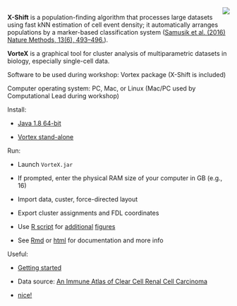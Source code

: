 
<div style="float: right; margin: 0px 0px 15px 20px;">
<img src="out/fdl.gif" />
</div>


**X-Shift** is a population-finding algorithm that processes large datasets using fast kNN estimation of cell event density; it automatically arranges populations by a marker-based classification system ([Samusik et al. (2016) Nature Methods, 13(6), 493–496.](https://www.nature.com/articles/nmeth.3863)).

**VorteX** is a graphical tool for cluster analysis of multiparametric datasets in biology, especially single-cell data.

Software to be used during workshop: Vortex package (X-Shift is included)

Computer operating system: PC, Mac, or Linux (Mac/PC used by Computational Lead during workshop)

Install:

  - [Java 1.8 64-bit](http://www.oracle.com/technetwork/java/javase/downloads/jre8-downloads-2133155.html)
  
  - [Vortex stand-alone](https://github.com/nolanlab/vortex/releases)

Run:

  - Launch `VorteX.jar`
  
  - If prompted, enter the physical RAM size of your computer in GB (e.g., 16)
  
  - Import data, custer, force-directed layout
  
  - Export cluster assignments and FDL coordinates
  
  - Use [R script](01-xshift.R) for [additional](out/pl1.pdf) [figures](out/pl2.pdf)
  
  - See [Rmd](out/xshift.Rmd) or [html](out/xshift.html) for documentation and more info

Useful:
  
  - [Getting started](https://github.com/nolanlab/vortex/wiki/Getting-Started)
  
  - Data source: [An Immune Atlas of Clear Cell Renal Cell Carcinoma](https://www.ncbi.nlm.nih.gov/pubmed/28475899)
  
  - [nice!](https://en.wikipedia.org/wiki/Nice_(Unix))
